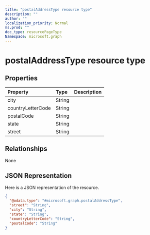 ```yaml
---
title: "postalAddressType resource type"
description: ""
author: ""
localization_priority: Normal
ms.prod: ""
doc_type: resourcePageType
Namespace: microsoft.graph
---
```



# postalAddressType resource type



## Properties
|Property|Type|Description|
|:---|:---|:---|
|city|String||
|countryLetterCode|String||
|postalCode|String||
|state|String||
|street|String||

## Relationships
None

## JSON Representation
Here is a JSON representation of the resource.
<!-- {
  "blockType": "resource",
  "@odata.type": "microsoft.graph.postalAddressType"
}
-->
``` json
{
  "@odata.type": "#microsoft.graph.postalAddressType",
  "street": "String",
  "city": "String",
  "state": "String",
  "countryLetterCode": "String",
  "postalCode": "String"
}
```

